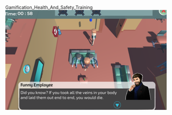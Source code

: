 Gamification_Health_And_Safety_Training
![Funny_employee](/Game_Screenshots/Funny_employee_dialog.png)
